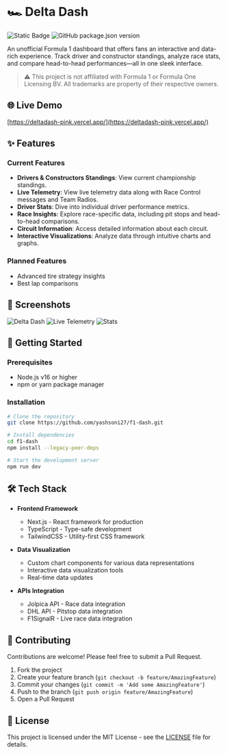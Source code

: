 # 🏎️ Delta Dash 
![Static Badge](https://img.shields.io/badge/beta-yellow) ![GitHub package.json version](https://img.shields.io/github/package-json/v/yashsoni27/f1-dash)

An unofficial Formula 1 dashboard that offers fans an interactive and data-rich experience. Track driver and constructor standings, analyze race stats, and compare head-to-head performances—all in one sleek interface.

> ⚠️ This project is not affiliated with Formula 1 or Formula One Licensing BV. All trademarks are property of their respective owners.


## 🌐 Live Demo

[https://deltadash-pink.vercel.app/](https://deltadash-pink.vercel.app/)


## ✨ Features

### Current Features
- **Drivers & Constructors Standings**: View current championship standings.
- **Live Telemetry**: View live telemetry data along with Race Control messages and Team Radios.
- **Driver Stats**: Dive into individual driver performance metrics.
- **Race Insights**: Explore race-specific data, including pit stops and head-to-head comparisons.
- **Circuit Information**: Access detailed information about each circuit.
- **Interactive Visualizations**: Analyze data through intuitive charts and graphs.

### Planned Features
- Advanced tire strategy insights
- Best lap comparisons

## 📱 Screenshots

![Delta Dash](https://github.com/user-attachments/assets/0bfa2f79-fa8e-4232-9c3b-7a451b818aa0)
![Live Telemetry](https://github.com/user-attachments/assets/2c61065e-0ede-444c-b49c-b36cf910578b)
![Stats](https://github.com/user-attachments/assets/6969d0c5-59bb-40d4-bf1a-3b9c137b74a2)


## 🚀 Getting Started

### Prerequisites

- Node.js v16 or higher
- npm or yarn package manager

### Installation

```bash
# Clone the repository
git clone https://github.com/yashsoni27/f1-dash.git

# Install dependencies
cd f1-dash
npm install --legacy-peer-deps

# Start the development server
npm run dev
```

## 🛠️ Tech Stack

- **Frontend Framework**
  - Next.js - React framework for production
  - TypeScript - Type-safe development
  - TailwindCSS - Utility-first CSS framework

- **Data Visualization**
  - Custom chart components for various data representations
  - Interactive data visualization tools
  - Real-time data updates

- **APIs Integration**
  - Jolpica API - Race data integration
  - DHL API - Pitstop data integration
  - F1SignalR - Live race data integration


## 🤝 Contributing

Contributions are welcome! Please feel free to submit a Pull Request.

1. Fork the project
2. Create your feature branch (`git checkout -b feature/AmazingFeature`)
3. Commit your changes (`git commit -m 'Add some AmazingFeature'`)
4. Push to the branch (`git push origin feature/AmazingFeature`)
5. Open a Pull Request

## 📝 License

This project is licensed under the MIT License - see the [LICENSE](LICENSE) file for details.
